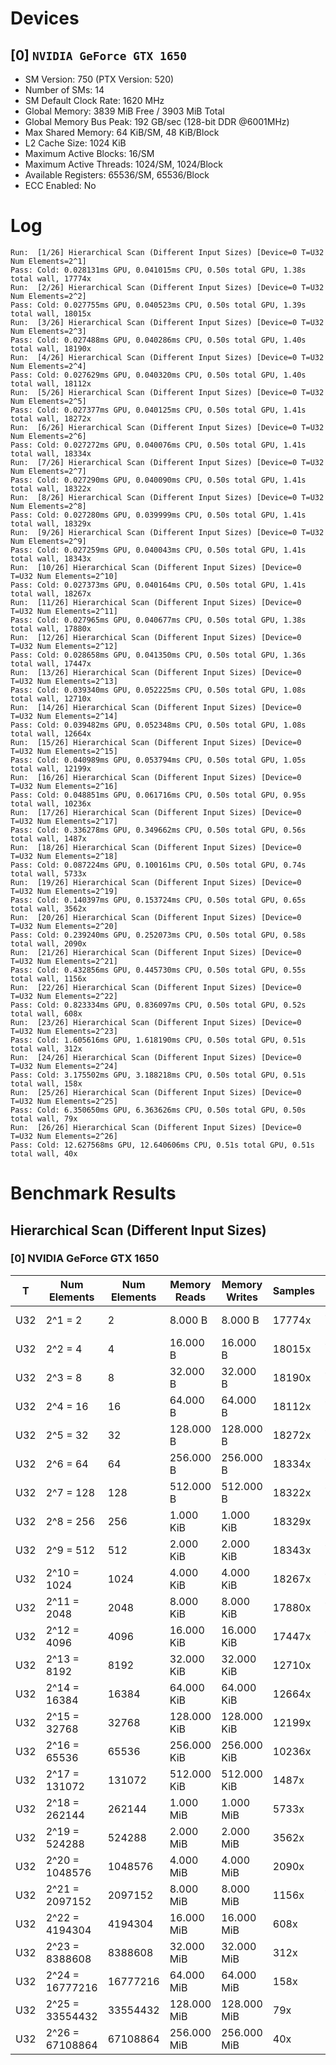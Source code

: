 # Devices

## [0] `NVIDIA GeForce GTX 1650`
* SM Version: 750 (PTX Version: 520)
* Number of SMs: 14
* SM Default Clock Rate: 1620 MHz
* Global Memory: 3839 MiB Free / 3903 MiB Total
* Global Memory Bus Peak: 192 GB/sec (128-bit DDR @6001MHz)
* Max Shared Memory: 64 KiB/SM, 48 KiB/Block
* L2 Cache Size: 1024 KiB
* Maximum Active Blocks: 16/SM
* Maximum Active Threads: 1024/SM, 1024/Block
* Available Registers: 65536/SM, 65536/Block
* ECC Enabled: No

# Log

```
Run:  [1/26] Hierarchical Scan (Different Input Sizes) [Device=0 T=U32 Num Elements=2^1]
Pass: Cold: 0.028131ms GPU, 0.041015ms CPU, 0.50s total GPU, 1.38s total wall, 17774x 
Run:  [2/26] Hierarchical Scan (Different Input Sizes) [Device=0 T=U32 Num Elements=2^2]
Pass: Cold: 0.027755ms GPU, 0.040523ms CPU, 0.50s total GPU, 1.39s total wall, 18015x 
Run:  [3/26] Hierarchical Scan (Different Input Sizes) [Device=0 T=U32 Num Elements=2^3]
Pass: Cold: 0.027488ms GPU, 0.040286ms CPU, 0.50s total GPU, 1.40s total wall, 18190x 
Run:  [4/26] Hierarchical Scan (Different Input Sizes) [Device=0 T=U32 Num Elements=2^4]
Pass: Cold: 0.027629ms GPU, 0.040320ms CPU, 0.50s total GPU, 1.40s total wall, 18112x 
Run:  [5/26] Hierarchical Scan (Different Input Sizes) [Device=0 T=U32 Num Elements=2^5]
Pass: Cold: 0.027377ms GPU, 0.040125ms CPU, 0.50s total GPU, 1.41s total wall, 18272x 
Run:  [6/26] Hierarchical Scan (Different Input Sizes) [Device=0 T=U32 Num Elements=2^6]
Pass: Cold: 0.027272ms GPU, 0.040076ms CPU, 0.50s total GPU, 1.41s total wall, 18334x 
Run:  [7/26] Hierarchical Scan (Different Input Sizes) [Device=0 T=U32 Num Elements=2^7]
Pass: Cold: 0.027290ms GPU, 0.040090ms CPU, 0.50s total GPU, 1.41s total wall, 18322x 
Run:  [8/26] Hierarchical Scan (Different Input Sizes) [Device=0 T=U32 Num Elements=2^8]
Pass: Cold: 0.027280ms GPU, 0.039999ms CPU, 0.50s total GPU, 1.41s total wall, 18329x 
Run:  [9/26] Hierarchical Scan (Different Input Sizes) [Device=0 T=U32 Num Elements=2^9]
Pass: Cold: 0.027259ms GPU, 0.040043ms CPU, 0.50s total GPU, 1.41s total wall, 18343x 
Run:  [10/26] Hierarchical Scan (Different Input Sizes) [Device=0 T=U32 Num Elements=2^10]
Pass: Cold: 0.027373ms GPU, 0.040164ms CPU, 0.50s total GPU, 1.41s total wall, 18267x 
Run:  [11/26] Hierarchical Scan (Different Input Sizes) [Device=0 T=U32 Num Elements=2^11]
Pass: Cold: 0.027965ms GPU, 0.040677ms CPU, 0.50s total GPU, 1.38s total wall, 17880x 
Run:  [12/26] Hierarchical Scan (Different Input Sizes) [Device=0 T=U32 Num Elements=2^12]
Pass: Cold: 0.028658ms GPU, 0.041350ms CPU, 0.50s total GPU, 1.36s total wall, 17447x 
Run:  [13/26] Hierarchical Scan (Different Input Sizes) [Device=0 T=U32 Num Elements=2^13]
Pass: Cold: 0.039340ms GPU, 0.052225ms CPU, 0.50s total GPU, 1.08s total wall, 12710x 
Run:  [14/26] Hierarchical Scan (Different Input Sizes) [Device=0 T=U32 Num Elements=2^14]
Pass: Cold: 0.039482ms GPU, 0.052348ms CPU, 0.50s total GPU, 1.08s total wall, 12664x 
Run:  [15/26] Hierarchical Scan (Different Input Sizes) [Device=0 T=U32 Num Elements=2^15]
Pass: Cold: 0.040989ms GPU, 0.053794ms CPU, 0.50s total GPU, 1.05s total wall, 12199x 
Run:  [16/26] Hierarchical Scan (Different Input Sizes) [Device=0 T=U32 Num Elements=2^16]
Pass: Cold: 0.048851ms GPU, 0.061716ms CPU, 0.50s total GPU, 0.95s total wall, 10236x 
Run:  [17/26] Hierarchical Scan (Different Input Sizes) [Device=0 T=U32 Num Elements=2^17]
Pass: Cold: 0.336278ms GPU, 0.349662ms CPU, 0.50s total GPU, 0.56s total wall, 1487x 
Run:  [18/26] Hierarchical Scan (Different Input Sizes) [Device=0 T=U32 Num Elements=2^18]
Pass: Cold: 0.087224ms GPU, 0.100161ms CPU, 0.50s total GPU, 0.74s total wall, 5733x 
Run:  [19/26] Hierarchical Scan (Different Input Sizes) [Device=0 T=U32 Num Elements=2^19]
Pass: Cold: 0.140397ms GPU, 0.153724ms CPU, 0.50s total GPU, 0.65s total wall, 3562x 
Run:  [20/26] Hierarchical Scan (Different Input Sizes) [Device=0 T=U32 Num Elements=2^20]
Pass: Cold: 0.239240ms GPU, 0.252073ms CPU, 0.50s total GPU, 0.58s total wall, 2090x 
Run:  [21/26] Hierarchical Scan (Different Input Sizes) [Device=0 T=U32 Num Elements=2^21]
Pass: Cold: 0.432856ms GPU, 0.445730ms CPU, 0.50s total GPU, 0.55s total wall, 1156x 
Run:  [22/26] Hierarchical Scan (Different Input Sizes) [Device=0 T=U32 Num Elements=2^22]
Pass: Cold: 0.823334ms GPU, 0.836097ms CPU, 0.50s total GPU, 0.52s total wall, 608x 
Run:  [23/26] Hierarchical Scan (Different Input Sizes) [Device=0 T=U32 Num Elements=2^23]
Pass: Cold: 1.605616ms GPU, 1.618190ms CPU, 0.50s total GPU, 0.51s total wall, 312x 
Run:  [24/26] Hierarchical Scan (Different Input Sizes) [Device=0 T=U32 Num Elements=2^24]
Pass: Cold: 3.175502ms GPU, 3.188218ms CPU, 0.50s total GPU, 0.51s total wall, 158x 
Run:  [25/26] Hierarchical Scan (Different Input Sizes) [Device=0 T=U32 Num Elements=2^25]
Pass: Cold: 6.350650ms GPU, 6.363626ms CPU, 0.50s total GPU, 0.50s total wall, 79x 
Run:  [26/26] Hierarchical Scan (Different Input Sizes) [Device=0 T=U32 Num Elements=2^26]
Pass: Cold: 12.627568ms GPU, 12.640606ms CPU, 0.51s total GPU, 0.51s total wall, 40x 
```

# Benchmark Results

## Hierarchical Scan (Different Input Sizes)

### [0] NVIDIA GeForce GTX 1650

|  T  |  Num Elements   | Num Elements | Memory Reads | Memory Writes | Samples |  CPU Time  |  Noise  |  GPU Time  | Noise  |  Elem/s  | GlobalMem BW | BWUtil |
|-----|-----------------|--------------|--------------|---------------|---------|------------|---------|------------|--------|----------|--------------|--------|
| U32 |         2^1 = 2 |            2 |      8.000 B |       8.000 B |  17774x |  41.015 us |  51.25% |  28.131 us |  9.89% |  71.095K | 568.759 KB/s |  0.00% |
| U32 |         2^2 = 4 |            4 |     16.000 B |      16.000 B |  18015x |  40.523 us |  50.11% |  27.755 us | 19.98% | 144.117K |   1.153 MB/s |  0.00% |
| U32 |         2^3 = 8 |            8 |     32.000 B |      32.000 B |  18190x |  40.286 us |  47.31% |  27.488 us |  7.92% | 291.035K |   2.328 MB/s |  0.00% |
| U32 |        2^4 = 16 |           16 |     64.000 B |      64.000 B |  18112x |  40.320 us | 105.32% |  27.629 us | 94.57% | 579.097K |   4.633 MB/s |  0.00% |
| U32 |        2^5 = 32 |           32 |    128.000 B |     128.000 B |  18272x |  40.125 us |  51.39% |  27.377 us | 21.78% |   1.169M |   9.351 MB/s |  0.00% |
| U32 |        2^6 = 64 |           64 |    256.000 B |     256.000 B |  18334x |  40.076 us |  48.10% |  27.272 us |  6.61% |   2.347M |  18.774 MB/s |  0.01% |
| U32 |       2^7 = 128 |          128 |    512.000 B |     512.000 B |  18322x |  40.090 us |  48.32% |  27.290 us |  8.48% |   4.690M |  37.523 MB/s |  0.02% |
| U32 |       2^8 = 256 |          256 |    1.000 KiB |     1.000 KiB |  18329x |  39.999 us |  47.18% |  27.280 us |  7.29% |   9.384M |  75.073 MB/s |  0.04% |
| U32 |       2^9 = 512 |          512 |    2.000 KiB |     2.000 KiB |  18343x |  40.043 us |  47.73% |  27.259 us |  7.28% |  18.783M | 150.261 MB/s |  0.08% |
| U32 |     2^10 = 1024 |         1024 |    4.000 KiB |     4.000 KiB |  18267x |  40.164 us |  48.03% |  27.373 us |  9.53% |  37.410M | 299.278 MB/s |  0.16% |
| U32 |     2^11 = 2048 |         2048 |    8.000 KiB |     8.000 KiB |  17880x |  40.677 us |  47.14% |  27.965 us |  8.32% |  73.235M | 585.883 MB/s |  0.31% |
| U32 |     2^12 = 4096 |         4096 |   16.000 KiB |    16.000 KiB |  17447x |  41.350 us |  45.69% |  28.658 us | 11.51% | 142.925M |   1.143 GB/s |  0.60% |
| U32 |     2^13 = 8192 |         8192 |   32.000 KiB |    32.000 KiB |  12710x |  52.225 us |  33.30% |  39.340 us |  5.73% | 208.236M |   1.666 GB/s |  0.87% |
| U32 |    2^14 = 16384 |        16384 |   64.000 KiB |    64.000 KiB |  12664x |  52.348 us |  33.11% |  39.482 us |  6.13% | 414.972M |   3.320 GB/s |  1.73% |
| U32 |    2^15 = 32768 |        32768 |  128.000 KiB |   128.000 KiB |  12199x |  53.794 us |  32.27% |  40.989 us |  8.30% | 799.429M |   6.395 GB/s |  3.33% |
| U32 |    2^16 = 65536 |        65536 |  256.000 KiB |   256.000 KiB |  10236x |  61.716 us |  27.11% |  48.851 us |  5.93% |   1.342G |  10.732 GB/s |  5.59% |
| U32 |   2^17 = 131072 |       131072 |  512.000 KiB |   512.000 KiB |   1487x | 349.662 us |   6.81% | 336.278 us |  5.48% | 389.772M |   3.118 GB/s |  1.62% |
| U32 |   2^18 = 262144 |       262144 |    1.000 MiB |     1.000 MiB |   5733x | 100.161 us |  15.24% |  87.224 us |  3.03% |   3.005G |  24.043 GB/s | 12.52% |
| U32 |   2^19 = 524288 |       524288 |    2.000 MiB |     2.000 MiB |   3562x | 153.724 us |  28.68% | 140.397 us | 16.11% |   3.734G |  29.875 GB/s | 15.56% |
| U32 |  2^20 = 1048576 |      1048576 |    4.000 MiB |     4.000 MiB |   2090x | 252.073 us |   5.83% | 239.240 us |  2.29% |   4.383G |  35.064 GB/s | 18.26% |
| U32 |  2^21 = 2097152 |      2097152 |    8.000 MiB |     8.000 MiB |   1156x | 445.730 us |   3.19% | 432.856 us |  0.83% |   4.845G |  38.759 GB/s | 20.18% |
| U32 |  2^22 = 4194304 |      4194304 |   16.000 MiB |    16.000 MiB |    608x | 836.097 us |   1.69% | 823.334 us |  0.69% |   5.094G |  40.754 GB/s | 21.22% |
| U32 |  2^23 = 8388608 |      8388608 |   32.000 MiB |    32.000 MiB |    312x |   1.618 ms |   0.81% |   1.606 ms |  0.19% |   5.225G |  41.796 GB/s | 21.77% |
| U32 | 2^24 = 16777216 |     16777216 |   64.000 MiB |    64.000 MiB |    158x |   3.188 ms |   0.51% |   3.176 ms |  0.32% |   5.283G |  42.267 GB/s | 22.01% |
| U32 | 2^25 = 33554432 |     33554432 |  128.000 MiB |   128.000 MiB |     79x |   6.364 ms |   0.22% |   6.351 ms |  0.08% |   5.284G |  42.269 GB/s | 22.01% |
| U32 | 2^26 = 67108864 |     67108864 |  256.000 MiB |   256.000 MiB |     40x |  12.641 ms |   0.16% |  12.628 ms |  0.12% |   5.314G |  42.516 GB/s | 22.14% |
